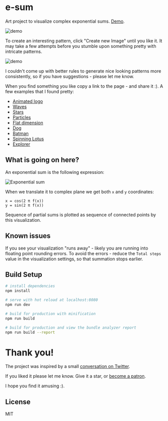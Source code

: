 # e-sum

Art project to visualize complex exponential sums. [Demo](https://anvaka.github.io/e-sum/?code=x%2F8%20%2B%205*cos%28x*101.824%29%20&bufferSize=12000&totalSteps=300000&spi=500).

![demo](https://i.imgur.com/Wv9CaCS.png)


To create an interesting pattern, click "Create new Image" until you like it. It may take a few attempts
before you stumble upon something pretty with intricate patterns.

![demo](https://i.imgur.com/sl1SPM7.gif)

I couldn't come up with better rules to generate nice looking patterns more consistently, so if you have
suggestions - please let me know.

When you find something you like copy a link to the page - and share it :). A few examples that I found pretty:

* [Animated logo](https://anvaka.github.io/e-sum/?code=x%2F38%20%2B%20cos%28x*61.258%29&bufferSize=30000&totalSteps=30000000&spi=500)
* [Waves](https://anvaka.github.io/e-sum/?code=x%2F22%20%2B%20cos%28x*78.091%29%20&bufferSize=12000&totalSteps=300000&spi=500)
* [Stars](https://anvaka.github.io/e-sum/?code=x%2F5%20%2B%20cos%28x*1%2FPI*22%29%2B%20sin%28x*64%2FPI*2%29&bufferSize=90000&totalSteps=3000000&spi=5000)
* [Particles](https://anvaka.github.io/e-sum/?code=x%2F8%20%2B%205*cos%28x*101.824%29%20&bufferSize=12000&totalSteps=300000&spi=500)
* [Flat dimension](https://anvaka.github.io/e-sum/?code=x%20%2F%2036.75247%20%2B%206.084%20*%20cos%28x%20*%2026.19276169745728%29&bufferSize=42000&totalSteps=11142000&spi=500)
* [Dog](https://anvaka.github.io/e-sum/?code=x%20%2B%20x%20*%20x%20*%20x%20%2F35&bufferSize=12000&totalSteps=3000&spi=500)
* [Batman](https://anvaka.github.io/e-sum/?code=x%2F25%20%2B%20x*x*x%2F100&bufferSize=12000&totalSteps=12000&spi=500)
* [Spinning Lotus](https://anvaka.github.io/e-sum/?code=x%2F88%20%2B%20cos%28x*84.235002%29&bufferSize=30000&totalSteps=30000000&spi=500)
* [Explorer](https://anvaka.github.io/e-sum/?code=x%5E2%2FPI&bufferSize=42000&totalSteps=420000&spi=500)

## What is going on here?

An exponential sum is the following expression:

![Exponential sum](https://i.imgur.com/9nc4ZAS.png)

When we translate it to complex plane we get both `x` and `y` coordinates:

```
x = cos(2 π f(x))
y = sin(2 π f(x))
````

Sequence of partial sums is plotted as sequence of connected points by this visualization.

## Known issues

If you see your visualization "runs away" - likely you are running into floating point rounding errors.
To avoid the errors - reduce the `Total steps` value in the visualization settings, so that summation
stops earlier.

## Build Setup

``` bash
# install dependencies
npm install

# serve with hot reload at localhost:8080
npm run dev

# build for production with minification
npm run build

# build for production and view the bundle analyzer report
npm run build --report
```

# Thank you!

The project was inspired by a small [conversation on Twitter](https://twitter.com/germanrosm/status/1148836857314250752).

If you liked it please let me know. Give it a star, or [become a patron](https://www.patreon.com/anvaka).

I hope you find it amusing :).

## License

MIT
